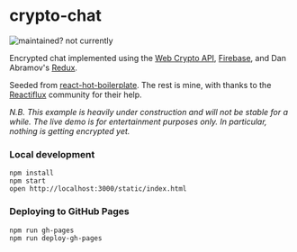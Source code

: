 crypto-chat
=====================

![maintained? not currently](https://img.shields.io/badge/maintained%3F-not_currently-lightgrey.svg?style=flat)

Encrypted chat implemented using the [Web Crypto API](http://www.w3.org/TR/WebCryptoAPI/), [Firebase](https://www.firebase.com/), and Dan Abramov's [Redux](https://github.com/gaearon/redux).

Seeded from [react-hot-boilerplate](https://github.com/gaearon/react-hot-boilerplate). The rest is mine, with thanks to the [Reactiflux](http://www.reactiflux.com/) community for their help.

*N.B. This example is heavily under construction and will not be stable for a while. The live demo is for entertainment purposes only. In particular, nothing is getting encrypted yet.*

### Local development

```
npm install
npm start
open http://localhost:3000/static/index.html
```

### Deploying to GitHub Pages

```
npm run gh-pages
npm run deploy-gh-pages
```
